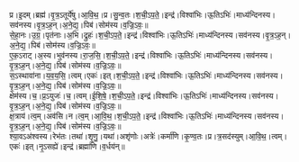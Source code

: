 

  
प्र।इ॒दम्।ब्रह्म॑।वृ॒त्र॒ऽतूर्ये॑षु।आ॒वि॒थ॒।प्र।सु॒न्व॒तः।श॒ची॒ऽप॒ते॒।इन्द्र॑।विश्वा॑भिः।ऊ॒तिऽभिः॑।माध्य॑न्दिनस्य।सव॑नस्य।वृ॒त्र॒ऽह॒न्।अ॒ने॒द्य॒।पिब॑।सोम॑स्य।व॒ज्रि॒ऽवः॒॥  
से॒हा॒नः।उ॒ग्र॒।पृत॑नाः।अ॒भि।द्रुहः॑।श॒ची॒ऽप॒ते॒।इन्द्र॑।विश्वा॑भिः।ऊ॒तिऽभिः॑।माध्य॑न्दिनस्य।सव॑नस्य।वृ॒त्र॒ऽह॒न्।अ॒ने॒द्य॒।पिब॑।सोम॑स्य।व॒ज्रि॒ऽवः॒॥  
ए॒क॒ऽराट्।अ॒स्य।भुव॑नस्य।रा॒ज॒सि॒।श॒ची॒ऽप॒ते॒।इन्द्र॑।विश्वा॑भिः।ऊ॒तिऽभिः॑।माध्य॑न्दिनस्य।सव॑नस्य।वृ॒त्र॒ऽह॒न्।अ॒ने॒द्य॒।पिब॑।सोम॑स्य।व॒ज्रि॒ऽवः॒॥  
स॒ऽस्थावा॑ना।य॒व॒य॒सि॒।त्वम्।एकः॑।इत्।श॒ची॒ऽप॒ते॒।इन्द्र॑।विश्वा॑भिः।ऊ॒तिऽभिः॑।माध्य॑न्दिनस्य।सव॑नस्य।वृ॒त्र॒ऽह॒न्।अ॒ने॒द्य॒।पिब॑।सोम॑स्य।व॒ज्रि॒ऽवः॒॥  
क्षेम॑स्य।च॒।प्र॒ऽयुजः॑।च॒।त्वम्।ई॒शि॒षे॒।श॒ची॒ऽप॒ते॒।इन्द्र॑।विश्वा॑भिः।ऊ॒तिऽभिः॑।माध्य॑न्दिनस्य।सव॑नस्य।वृ॒त्र॒ऽह॒न्।अ॒ने॒द्य॒।पिब॑।सोम॑स्य।व॒ज्रि॒ऽवः॒॥  
क्ष॒त्राय॑।त्व॒म्।अव॑सि।न।त्व॒म्।आ॒वि॒थ॒।श॒ची॒ऽप॒ते॒।इन्द्र॑।विश्वा॑भिः।ऊ॒तिऽभिः॑।माध्य॑न्दिनस्य।सव॑नस्य।वृ॒त्र॒ऽह॒न्।अ॒ने॒द्य॒।पिब॑।सोम॑स्य।व॒ज्रि॒ऽवः॒॥  
श्या॒वऽअ॑श्वस्य।रेभ॑तः।तथा॑।शृ॒णु॒।यथा॑।अशृ॑णोः।अत्रेः॑।कर्मा॑णि।कृ॒ण्व॒तः।प्र।त्र॒सद॑स्युम्।आ॒वि॒थ॒।त्वम्।एकः॑।इत्।नृ॒ऽसह्ये॑।इन्द्र॑।ब्रह्मा॑णि।व॒र्धय॑न्॥  
